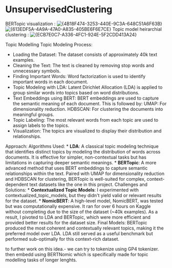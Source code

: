 # UnsupervisedClustering
BERTopic visualization :
![{4B18F474-3253-440E-9C3A-648C51A6F63B}](https://github.com/user-attachments/assets/cc633974-73b4-4caf-8cff-8c9c06d3ccd8)
![{613EDF5A-4A9A-47A0-A835-405BE6F6E7CE}](https://github.com/user-attachments/assets/b9508546-d843-4036-b684-598b880bfe0e)
Topic model heirarchial clustering : ![{ECB7E0C7-A336-4FC1-924E-5F2CDD413A24}](https://github.com/user-attachments/assets/2f0122ee-9827-49c6-8540-a38d7f6f9b49)

Topic Modelling
Topic Modeling Process:
- Loading the Dataset: The dataset consists of approximately 40k text examples.
-  Cleaning the Text: The text is cleaned by removing stop words and unnecessary symbols.
-  Finding Important Words: Word factorization is used to identify important words in each document.
-  Topic Modeling with LDA: Latent Dirichlet Allocation (LDA) is applied to group similar words into topics based on word distributions.
-  Text Embeddings using BERT: BERT embeddings are used to capture the semantic meaning of each document. This is followed by:
        UMAP: For dimensionality reduction.
        HDBSCAN: For clustering the documents into meaningful groups.
- Topic Labeling: The most relevant words from each topic are used to assign labels to the topics.
- Visualization: The topics are visualized to display their distribution and relationships.
    
Approach:
  Algorithms Used:
    * **LDA**: A classical topic modeling technique that identifies distinct topics by modeling the distribution of words across documents. It is effective for simpler, non-contextual tasks but has limitations in capturing deeper semantic meanings.
    * **BERTopic**: A more advanced method that uses BERT embeddings to capture semantic relationships within the text. Paired with UMAP for dimensionality reduction and HDBSCAN for clustering, BERTopic is well-suited for complex, context-dependent text datasets like the one in this project.
  Challenges and Solutions:
    * **Contextualized Topic Models**: I experimented with contextualized_topic_models, but they didn't yield valid or relevant results for the dataset.
    * **NomicBERT**: A high-level model, NomicBERT, was tested but was computationally expensive. It ran for over 6 hours on Kaggle without completing due to the size of the dataset (~40k examples). As a result, I pivoted to LDA and BERTopic, which were more efficient and provided better results for the dataset size.
    Final Models:
    BERTopic produced the most coherent and contextually relevant topics, making it the preferred model over LDA.
    LDA still served as a useful benchmark but performed sub-optimally for this context-rich dataset.
   

to further work on this idea.- we can try to tokenize using GP4 tokenizer. then embedd using BERTNomic which is specifically made for topic modelling tasks of longer lenghts. 

